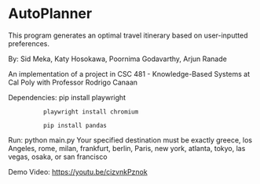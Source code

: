 # AutoPlanner 
This program generates an optimal travel itinerary based on user-inputted preferences.

By: Sid Meka, Katy Hosokawa, Poornima Godavarthy, Arjun Ranade

An implementation of a project in CSC 481 - Knowledge-Based Systems at Cal Poly with Professor Rodrigo Canaan

Dependencies: pip install playwright

              playwright install chromium
              
              pip install pandas
              
Run: python main.py
    Your specified destination must be exactly greece, los Angeles, rome, milan, frankfurt, berlin, Paris, new york, atlanta, tokyo, las vegas, osaka, or san francisco
    
Demo Video: https://youtu.be/cizvnkPznok
